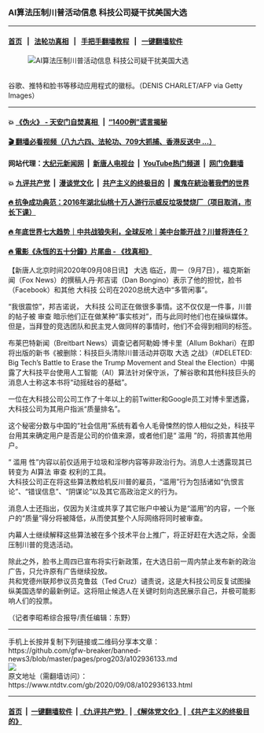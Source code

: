 ### AI算法压制川普活动信息 科技公司疑干扰美国大选
------------------------

#### [首页](https://github.com/gfw-breaker/banned-news3/blob/master/README.md) &nbsp;&nbsp;|&nbsp;&nbsp; [法轮功真相](https://github.com/begood0513/basic/blob/master/README.md)  &nbsp;&nbsp;|&nbsp;&nbsp; [手把手翻墙教程](https://github.com/gfw-breaker/guides/wiki)  &nbsp;&nbsp;|&nbsp;&nbsp; [一键翻墙软件](https://github.com/gfw-breaker/nogfw/blob/master/README.md)  



<div><div class="featured_image">
 <figure>
  <img alt="AI算法压制川普活动信息 科技公司疑干扰美国大选" src="https://i.ntdtv.com/assets/uploads/2020/09/r1-800x450.jpg"/>
 </figure><br/>
 <span class="caption">
  谷歌、推特和脸书等移动应用程式的徽标。（DENIS CHARLET/AFP via Getty Images）
 </span>
</div>
</div><hr/>

#### 💥 [《伪火》 - 天安门自焚真相 ](http://141.164.51.119:10000/videos/blog/weihuo.html)&nbsp; |&nbsp; [“1400例”谎言揭秘  ](http://141.164.51.119:10000/videos/blog/jiexi1400.html)

#### [ 🎬  翻墙必看视频（八九六四、法轮功、709大抓捕、香港反送中 ...）](https://github.com/gfw-breaker/links/blob/master/banned.md)

#### 网站代理：[大纪元新闻网](http://167.172.10.89:10080/gb/) &nbsp;|&nbsp; [新唐人电视台](http://167.172.10.89:8808/gb/)  &nbsp;|&nbsp; [YouTube热门频道](http://158.247.203.241/youtube.html) &nbsp;|&nbsp; [网门免翻墙](http://158.247.203.241:11000/show.aspx?name=ogHome)

#### 💥 [九评共产党](http://141.164.51.119:10000/videos/res/jiuping/)&nbsp; |&nbsp; [漫谈党文化](http://141.164.51.119:10000/videos/res/mtdwh/)&nbsp; |&nbsp; [共产主义的终极目的](http://141.164.51.119:10000/videos/res/zjmd/)&nbsp; |&nbsp; [魔鬼在統治著我們的世界](http://141.164.51.119:10000/videos/res/TheSpecter/)  

#### [ 🔥  抗争成功典范：2016年湖北仙桃十万人游行示威反垃圾焚烧厂（项目取消，市长下课）](http://141.164.51.119:10000/videos/news/xiantao.html)

#### [ 🔥  年底世界七大趋势｜中共战狼失利，全球反呛｜美中台能开战？川普将连任？](http://141.164.51.119:10000/videos/news/tanghao02.html)

#### [ 🔥  電影《永恆的五十分鐘》片尾曲 - 《找真相》](http://141.164.51.119:10000/videos/news/../legend/index.html)

<div><div class="post_content" itemprop="articleBody">
 <p>
  【新唐人北京时间2020年09月08日讯】
  <ok href="https://www.ntdtv.com/gb/大选.htm">
   大选
  </ok>
  临近，周一（9月7日），福克斯新闻（Fox News）的撰稿人丹·邦吉诺（Dan Bongino）表示了他的担忧，脸书（Facebook）和其他
  <ok href="https://www.ntdtv.com/gb/大科技.htm">
   大科技
  </ok>
  公司在2020总统大选中“多管闲事”。
 </p>
 <p>
  “我很震惊”，邦吉诺说，
  <ok href="https://www.ntdtv.com/gb/大科技.htm">
   大科技
  </ok>
  公司正在做很多事情。这不仅仅是一件事，川普的帖子被
  <ok href="https://www.ntdtv.com/gb/审查.htm">
   审查
  </ok>
  暗示他们正在做某种“事实核对”，而与此同时他们也在操纵媒体。但是，当拜登的竞选团队和民主党人做同样的事情时，他们不会得到相同的标签。
 </p>
 <p>
  布莱巴特新闻（Breitbart News）调查记者阿勒姆·博卡里（Allum Bokhari）在即将出版的新书《被删除：科技巨头清除川普活动并窃取
  <ok href="https://www.ntdtv.com/gb/大选.htm">
   大选
  </ok>
  之战》（#DELETED: Big Tech’s Battle to Erase the Trump Movement and Steal the Election）中揭露了大科技平台使用人工智能（AI）算法针对保守派，了解谷歌和其他科技巨头的消息人士称这本书将“动摇硅谷的基础”。
 </p>
 <p>
  一位在大科技公司公司工作了十年以上的前Twitter和Google员工对博卡里透露，大科技公司为其用户指派“质量排名”。
 </p>
 <p>
  这个秘密分数与中国的“社会信用”系统有着令人毛骨悚然的惊人相似之处，科技平台用其来确定用户是否是公司的价值来源，或者他们是“
  <ok href="https://www.ntdtv.com/gb/滥用.htm">
   滥用
  </ok>
  ”的，将损害其他用户。
 </p>
 <p>
  “
  <ok href="https://www.ntdtv.com/gb/滥用.htm">
   滥用
  </ok>
  性”内容以前仅适用于垃圾和淫秽内容等非政治行为。消息人士透露现其已转变为
  <ok href="https://www.ntdtv.com/gb/ai算法.htm">
   AI算法
  </ok>
  <ok href="https://www.ntdtv.com/gb/审查.htm">
   审查
  </ok>
  权利的工具。
  <br/>
  大科技公司正在将这些算法教给机反川普的雇员，“滥用”行为包括诸如“仇恨言论”、“错误信息”、“阴谋论”以及其它高政治定义的行为。
 </p>
 <p>
  消息人士还指出，仅因为关注或共享了其它账户中被认为是“滥用”的内容，一个账户的“质量”得分将被降低，从而使其整个人际网络将同时被审查。
 </p>
 <p>
  内幕人士继续解释这些算法被在多个技术平台上推广，将正好赶在大选之际，全面压制川普的竞选活动。
 </p>
 <p>
  除此之外，脸书上周四已宣布将实行新政策，在大选日前一周内禁止发布新的政治广告，只允许原有广告继续投放。
  <br/>
  共和党德州联邦参议员克鲁兹（Ted Cruz）谴责说，这是大科技公司反复试图操纵美国选举的最新例证。这将阻止候选人在关键时刻向选民展示自己，并极可能影响人们的投票。
 </p>
 <p>
  （记者李昭希综合报导/责任编辑：东野）
 </p>
 <div class="single_ad">
 </div>
</div>
</div>
<hr/>
手机上长按并复制下列链接或二维码分享本文章：<br/>
https://github.com/gfw-breaker/banned-news3/blob/master/pages/prog203/a102936133.md <br/>
<a href='https://github.com/gfw-breaker/banned-news3/blob/master/pages/prog203/a102936133.md'><img src='https://github.com/gfw-breaker/banned-news3/blob/master/pages/prog203/a102936133.md.png'/></a> <br/>
原文地址（需翻墙访问）：https://www.ntdtv.com/gb/2020/09/08/a102936133.html


------------------------
#### [首页](https://github.com/gfw-breaker/banned-news3/blob/master/README.md) &nbsp;|&nbsp; [一键翻墙软件](https://github.com/gfw-breaker/nogfw/blob/master/README.md) &nbsp;| [《九评共产党》](https://github.com/gfw-breaker/9ping.md/blob/master/README.md#九评之一评共产党是什么) | [《解体党文化》](https://github.com/gfw-breaker/jtdwh.md/blob/master/README.md) | [《共产主义的终极目的》](https://github.com/gfw-breaker/gczydzjmd.md/blob/master/README.md)


<img src='http://gfw-breaker.win/banned-news3/pages/prog203/a102936133.md' width='0px' height='0px'/>